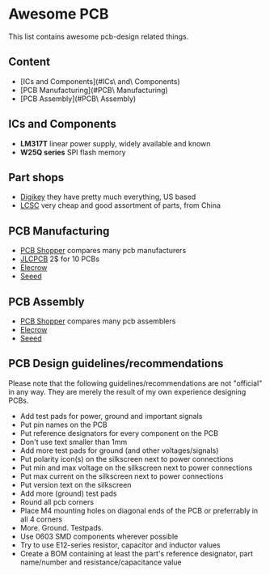 # Awesome PCB
This list contains awesome pcb-design related things.

## Content
- [ICs and Components](#ICs\ and\ Components)
- [PCB Manufacturing](#PCB\ Manufacturing)
- [PCB Assembly](#PCB\ Assembly)

## ICs and Components
- **LM317T** linear power supply, widely available and known
- **‎W25Q series** SPI flash memory

## Part shops
- [Digikey](https://digikey.com) they have pretty much everything, US based
- [LCSC](https://lcsc.com) very cheap and good assortment of parts, from China

## PCB Manufacturing
- [PCB Shopper](https://pcbshopper.com/) compares many pcb manufacturers
- [JLCPCB](https://jlcpcb.com/) 2$ for 10 PCBs
- [Elecrow](https://www.elecrow.com/services.html)
- [Seeed](https://www.seeedstudio.com/fusion.html)

## PCB Assembly
- [PCB Shopper](https://pcbshopper.com/) compares many pcb assemblers
- [Elecrow](https://www.elecrow.com/services.html)
- [Seeed](https://www.seeedstudio.com/fusion.html)

## PCB Design guidelines/recommendations
Please note that the following guidelines/recommendations are not "official" in any way. They are merely the result of my own experience designing PCBs.
- Add test pads for power, ground and important signals
- Put pin names on the PCB
- Put reference designators for every component on the PCB
- Don't use text smaller than 1mm
- Add more test pads for ground (and other voltages/signals)
- Put polarity icon(s) on the silkscreen next to power connections
- Put min and max voltage on the silkscreen next to power connections
- Put max current on the silkscreen next to power connections
- Put version text on the silkscreen
- Add more (ground) test pads
- Round all pcb corners
- Place M4 mounting holes on diagonal ends of the PCB or preferrably in all 4 corners
- More. Ground. Testpads.
- Use 0603 SMD components wherever possible
- Try to use E12-series resistor, capacitor and inductor values
- Create a BOM containing at least the part's reference designator, part name/number and resistance/capacitance value